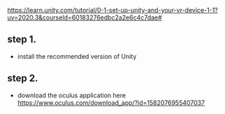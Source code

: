 https://learn.unity.com/tutorial/0-1-set-up-unity-and-your-vr-device-1-1?uv=2020.3&courseId=60183276edbc2a2e6c4c7dae#

## step 1.
- install the recommended version of Unity
## step 2.
- download the oculus application here
https://www.oculus.com/download_app/?id=1582076955407037
